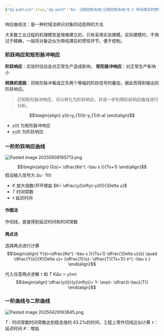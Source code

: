```yaml
---
{"dg-publish":true,"dg-path":"A4- 过程控制系统/过程控制系统/0.3 带纯滞后的惯性环节.md","permalink":"/A4- 过程控制系统/过程控制系统/0.3 带纯滞后的惯性环节/","dgPassFrontmatter":true,"noteIcon":"","created":"2025-03-19T11:14:30.000+08:00","updated":"2025-05-14T13:51:52.427+08:00"}
---
```



响应曲线法：是一种时域法辨识对象的动态特的方法

大多数工业过程的机理模型是很难建立的，只有采用实验建模。实际建模时，不用过于精确，一般将对象近似为带纯滞后的惯性环节，便于控制。

### 阶跃响应和矩形脉冲响应
**阶跃响应**：实验时往往会对正常生产造成影响。
**矩形脉冲响应**：对正常生产影响小

**转换的思路**：将矩形脉冲看成正负两个等幅的阶跃信号的叠加，据此而得到输出的阶跃响应。
> 已知矩形脉冲响应，可以转化为阶跃响应，并进一步利用阶跃响应曲线进行分析。

$$\begin{align}
y(t)=y_{1}(t)-y_{1}(t-a)
\end{align}$$
-  $y(t)$ 为矩形脉冲响应
-  $y_{1}(t)$ 为阶跃响应


### 一阶阶跃响应曲线
![Pasted image 20250508165713.png](/img/user/Functional%20files/Photo%20Resources/Pasted%20image%2020250508165713.png)


$$\begin{align}
G(s)= \dfrac{Ke^{ -\tau s }}{Ts+1}
\end{align}$$
假设输入信号为 $\Delta u\cdot 1(t)$
- $K$ 放大倍数/开环增益  $K= \dfrac{y(\infty)-y(0)}{\Delta u}$
- $T$ 时间常数
- $\tau$ 延迟时间

#### 作图法
作切线，直接得到延迟时间和时间常数
#### 两点法
选择两点进行计算
$$\begin{align}
Y(s)=\dfrac{Ke^{ -\tau s }}{Ts+1} \dfrac{\Delta u}{s} \quad \dfrac{Y(s)}{K\Delta u}= (\dfrac{1}{s}- \dfrac{T}{Ts+1}) e^{ -\tau s }
\end{align}$$


代入任意两点求解 $\tau$ 和 $T$
$K\Delta u=y(\infty)$
$$\begin{align}
\dfrac{y(t)}{y(\infty)}= 1- \exp(- \dfrac{t-\tau}{T})
\end{align}$$

### 一阶曲线与二阶曲线
![Pasted image 20250429163845.png](/img/user/Functional%20files/Photo%20Resources/Pasted%20image%2020250429163845.png)


$T$：时间常数时间常数达到稳态值的 63.2%的时间，工程上常作切线近似计算
$\tau$：延迟时间
$K$：增益

